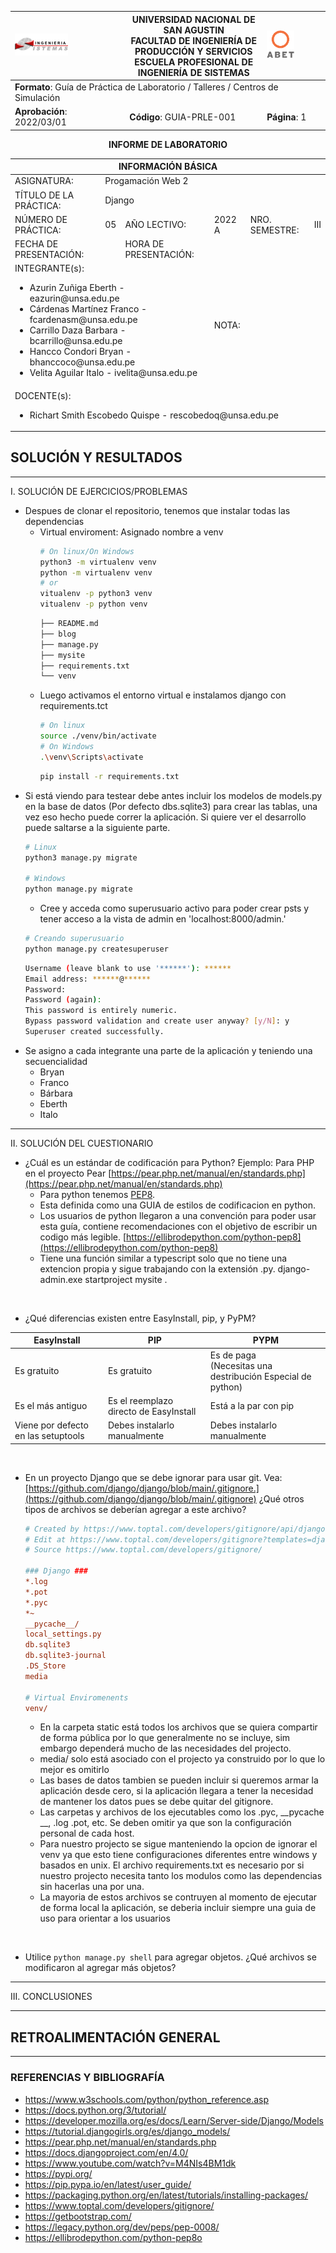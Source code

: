 <div align="center">
<table>
    <theader>
        <tr>
            <td><img src="https://github.com/rescobedoq/pw2/blob/main/epis.png?raw=true" alt="EPIS" style="width:50%; height:auto"/></td>
            <th>
                <span style="font-weight:bold;">UNIVERSIDAD NACIONAL DE SAN AGUSTIN</span><br/>
                <span style="font-weight:bold;">FACULTAD DE INGENIERÍA DE PRODUCCIÓN Y SERVICIOS</span><br/>
                <span style="font-weight:bold;">ESCUELA PROFESIONAL DE INGENIERÍA DE SISTEMAS</span>
            </th>
            <td><img src="https://github.com/rescobedoq/pw2/blob/main/abet.png?raw=true" alt="ABET" style="width:50%; height:auto"/></td>
        </tr>
    </theader>
    <tbody>
        <tr>
            <td colspan="3"><span style="font-weight:bold;">Formato</span>: Guía de Práctica de Laboratorio / Talleres / Centros de Simulación</td>
        </tr>
        <tr>
            <td><span style="font-weight:bold;">Aprobación</span>:  2022/03/01</td>
            <td><span style="font-weight:bold;">Código</span>: GUIA-PRLE-001</td>
            <td><span style="font-weight:bold;">Página</span>: 1</td>
        </tr>
    </tbody>
</table>
<span style="font-weight:bold;">INFORME DE LABORATORIO</span><br/>

<table>
    <theader>
        <tr><th colspan="6">INFORMACIÓN BÁSICA</th></tr>
    </theader>
    <tbody>
        <tr>
            <td>ASIGNATURA:</td>
            <td colspan="5">Progamación Web 2</td>
        </tr>
        <tr>
            <td>TÍTULO DE LA PRÁCTICA:</td><td colspan="5">Django</td>
        </tr>
        <tr>
            <td>NÚMERO DE PRÁCTICA:</td>
            <td>05</td>
            <td>AÑO LECTIVO:</td>
            <td>2022 A</td>
            <td>NRO. SEMESTRE:</td>
            <td>III</td>
        </tr>
        <tr>
            <td>FECHA DE PRESENTACIÓN:</td>
            <td></td>
            <td>HORA DE PRESENTACIÓN:</td>
            <td colspan="3"></td>
        </tr>
        <tr>
            <td colspan="3">INTEGRANTE(s):
                <ul>
                    <li>Azurin Zuñiga Eberth - eazurin@unsa.edu.pe</li>
                    <li>Cárdenas Martínez Franco - fcardenasm@unsa.edu.pe</li>
                    <li>Carrillo Daza Barbara - bcarrillo@unsa.edu.pe</li>
                    <li>Hancco Condori Bryan - bhanccoco@unsa.edu.pe</li>
                    <li>Velita Aguilar Italo - ivelita@unsa.edu.pe</li>
                </ul>
            </td>
            <td>NOTA:</td>
            <td colspan="2"></td>
        </tr>
        <tr>
            <td colspan="6">DOCENTE(s):
                <ul>
                    <li>Richart Smith Escobedo Quispe - rescobedoq@unsa.edu.pe</li>
                </ul>
            </td>
        </tr>
    </tbody>
</table>
</div>

<!-- Reportes -->
## SOLUCIÓN Y RESULTADOS

---

I. SOLUCIÓN DE EJERCICIOS/PROBLEMAS <br>
* Despues de clonar el repositorio, tenemos que instalar todas las dependencias
    * Virtual enviroment: Asignado nombre a venv
        ```sh
        # On linux/On Windows
        python3 -m virtualenv venv
        python -m virtualenv venv
        # or
        vitualenv -p python3 venv
        vitualenv -p python venv
        ```
        ```sh
        ├── README.md
        ├── blog
        ├── manage.py
        ├── mysite
        ├── requirements.txt
        └── venv
        ```
    * Luego activamos el entorno virtual e instalamos django con requirements.tct
        ```sh
        # On linux
        source ./venv/bin/activate
        # On Windows
        .\venv\Scripts\activate
        ```
        ```sh
        pip install -r requirements.txt
        ```
* Si está viendo para testear debe antes incluir los modelos de models.py en la base de datos (Por defecto dbs.sqlite3) para crear las tablas, una vez eso hecho puede correr la aplicación. Si quiere ver el desarrollo puede saltarse a la siguiente parte.
    ```sh
    # Linux
    python3 manage.py migrate

    # Windows
    python manage.py migrate
    ```
    * Cree y acceda como superusuario activo para poder crear psts y tener acceso a la vista de admin en 'localhost:8000/admin.'
    ```sh
    # Creando superusuario
    python manage.py createsuperuser
    ```
    ```sh
    Username (leave blank to use '******'): ****** 
    Email address: ******@******
    Password: 
    Password (again): 
    This password is entirely numeric.
    Bypass password validation and create user anyway? [y/N]: y
    Superuser created successfully.
    ```
* Se asigno a cada integrante una parte de la aplicación y teniendo una secuencialidad
    * Bryan
    * Franco
    * Bárbara
    * Eberth
    * Italo
<!-- No quitar el espacio de este comentario puedes escribir hasta arriba-->
---

II. SOLUCIÓN DEL CUESTIONARIO

* ¿Cuál es un estándar de codificación para Python? Ejemplo: Para PHP en el proyecto Pear [https://pear.php.net/manual/en/standards.php](https://pear.php.net/manual/en/standards.php)
    * Para python tenemos [PEP8](https://legacy.python.org/dev/peps/pep-0008/).
    * Esta definida como una GUIA de estilos de codificacion en python.
    * Los usuarios de python llegaron a una convención para poder usar esta guía, contiene recomendaciones con el objetivo de escribir un codigo más legible. [https://ellibrodepython.com/python-pep8](https://ellibrodepython.com/python-pep8)
    * Tiene una función similar a typescript solo que no tiene una extencion propia y sigue trabajando con la extensión .py.
django-admin.exe startproject mysite .
<br>

* ¿Qué diferencias existen entre EasyInstall, pip, y PyPM?
<!-- Debe haber una linea entre el header y la tabla para que renderize -->
| EasyInstall                         | PIP                                    | PYPM                                                           |
|-------------------------------------|----------------------------------------|----------------------------------------------------------------|
| Es gratuito                         | Es gratuito                            | Es de paga <br>(Necesitas una destribución Especial de python) |
| Es el más antiguo                   | Es el reemplazo directo de EasyInstall | Está a la par con pip                                          |
| Viene por defecto en las setuptools | Debes instalarlo manualmente           | Debes instalarlo manualmente                                   |
<br>

* En un proyecto Django que se debe ignorar para usar git. Vea: [https://github.com/django/django/blob/main/.gitignore.](https://github.com/django/django/blob/main/.gitignore) ¿Qué otros tipos de archivos se deberían agregar a este archivo?
    ```ini
    # Created by https://www.toptal.com/developers/gitignore/api/django
    # Edit at https://www.toptal.com/developers/gitignore?templates=django
    # Source https://www.toptal.com/developers/gitignore/

    ### Django ###
    *.log
    *.pot
    *.pyc
    *~
    __pycache__/
    local_settings.py
    db.sqlite3
    db.sqlite3-journal
    .DS_Store
    media

    # Virtual Enviromenents
    venv/
    ```
    * En la carpeta static está todos los archivos que se quiera compartir de forma pública por lo que generalmente no se incluye, sim embargo dependerá mucho de las necesidades del projecto.
    * media/ solo está asociado con el projecto ya construido por lo que lo mejor es omitirlo
    * Las bases de datos tambien se pueden incluir si queremos armar la aplicación desde cero, si la aplicación llegara a tener la necesidad de mantener los datos pues se debe quitar del gitignore.
    * Las carpetas y archivos de los ejecutables como los .pyc, __pycache __, .log .pot, etc. Se deben omitir ya que son la configuración personal de cada host.
    * Para nuestro projecto se sigue manteniendo la opcion de ignorar el venv ya que esto tiene configuraciones diferentes entre windows y basados en unix. El archivo requirements.txt es necesario por si nuestro projecto necesita tanto los modulos como las dependencias sin hacerlas una por una.
    * La mayoria de estos archivos se contruyen al momento de ejecutar de forma local la aplicación, se deberia incluir siempre una guia de uso para orientar a los usuarios
<br>

* Utilice ```python manage.py shell``` para agregar objetos. ¿Qué archivos se modificaron al agregar más objetos?

---

III. CONCLUSIONES

---
## RETROALIMENTACIÓN GENERAL

---

### REFERENCIAS Y BIBLIOGRAFÍA

<!-- Enlaces otra forma sin nombres clave, los "-" son solo otra forma de hacer listas-->
- https://www.w3schools.com/python/python_reference.asp
- https://docs.python.org/3/tutorial/
- https://developer.mozilla.org/es/docs/Learn/Server-side/Django/Models
- https://tutorial.djangogirls.org/es/django_models/
- https://pear.php.net/manual/en/standards.php
- https://docs.djangoproject.com/en/4.0/
- https://www.youtube.com/watch?v=M4NIs4BM1dk
- https://pypi.org/
- https://pip.pypa.io/en/latest/user_guide/
- https://packaging.python.org/en/latest/tutorials/installing-packages/
- https://www.toptal.com/developers/gitignore/
- https://getbootstrap.com/
- https://legacy.python.org/dev/peps/pep-0008/
- https://ellibrodepython.com/python-pep8o
